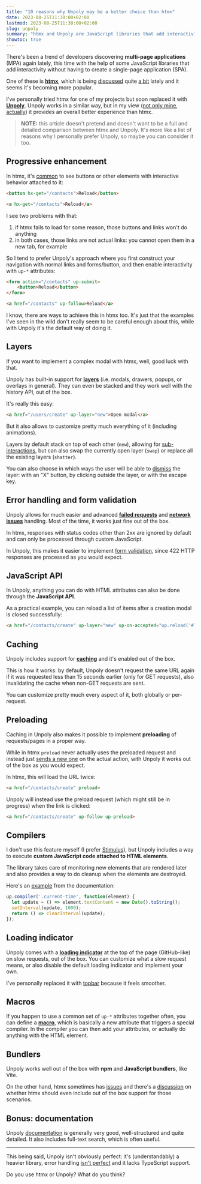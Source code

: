 ```yaml
---
title: "10 reasons why Unpoly may be a better choice than htmx"
date: 2023-08-25T11:30:00+02:00
lastmod: 2023-08-25T11:30:00+02:00
slug: unpoly
summary: "htmx and Unpoly are JavaScript libraries that add interactivity to multi-page applications (MPA). Here's why Unpoly might be better choice."
showtoc: true
---
```


There's been a trend of developers discovering **multi-page applications** (MPA) again lately, this time with the help of some JavaScript libraries that add interactivity without having to create a single-page application (SPA).

One of these is [**htmx**](https://htmx.org/), which is being [discussed](https://hn.algolia.com/?q=htmx) quite [a bit](https://www.youtube.com/results?search_query=htmx) lately and it seems it's becoming more popular.

I've personally tried htmx for one of my projects but soon replaced it with [**Unpoly**](https://unpoly.com/). Unpoly works in a similar way, but in my view ([not only mine, actually](https://news.ycombinator.com/item?id=36078709#36086102)) it provides an overall better experience than htmx.

>**NOTE:** this article doesn't pretend and doesn't want to be a full and detailed comparison between htmx and Unpoly. It's more like a list of reasons why I personally prefer Unpoly, so maybe you can consider it too.

## Progressive enhancement

In htmx, it's [common](https://htmx.org/examples/) to see buttons or other elements with interactive behavior attached to it:

```html
<button hx-get="/contacts">Reload</button>
```

```html
<a hx-get="/contacts">Reload</a>
```

I see two problems with that:

1) if htmx fails to load for some reason, those buttons and links won't do anything
2) in both cases, those links are not actual links: you cannot open them in a new tab, for example

So I tend to prefer Unpoly's approach where you first construct your navigation with normal links and forms/button, and then enable interactivity with `up-*` attributes:

```html
<form action="/contacts" up-submit>
    <button>Reload</button>
</form>
```
```html
<a href="/contacts" up-follow>Reload</a>
```

I know, there are ways to achieve this in htmx too. It's just that the examples I've seen in the wild don't really seem to be careful enough about this, while with Unpoly it's the default way of doing it.

## Layers

If you want to implement a complex modal with htmx, well, good luck with that.

Unpoly has built-in support for [**layers**](https://unpoly.com/up.layer) (i.e. modals, drawers, popups, or overlays in general). They can even be stacked and they work well with the history API, out of the box.

It's really this easy:

```html
<a href="/users/create" up-layer="new">Open modal</a>
```

But it also allows to customize pretty much everything of it (including animations).

Layers by default stack on top of each other (`new`), allowing for [sub-interactions](https://unpoly.com/subinteractions), but can also swap the currently open layer (`swap`) or replace all the existing layers (`shatter`).

You can also choose in which ways the user will be able to [dismiss](https://unpoly.com/closing-overlays#customizing-dismiss-controls) the layer: with an "X" button, by clicking outside the layer, or with the escape key.

## Error handling and form validation

Unpoly allows for much easier and advanced [**failed requests**](https://unpoly.com/failed-responses) and [**network issues**](https://unpoly.com/network-issues) handling. Most of the time, it works just fine out of the box.

In htmx, responses with status codes other than 2xx are ignored by default and can only be processed through custom JavaScript.

In Unpoly, this makes it easier to implement [form validation](https://unpoly.com/validation#signaling-a-failed-submission), since 422 HTTP responses are processed as you would expect.

## JavaScript API

In Unpoly, anything you can do with HTML attributes can also be done through the **JavaScript API**.

As a practical example, you can reload a list of items after a creation modal is closed successfully:

```html
<a href="/contacts/create" up-layer="new" up-on-accepted="up.reload('#list')">
```

## Caching

Unpoly includes support for [**caching**](https://unpoly.com/caching) and it's enabled out of the box.

This is how it works: by default, Unpoly doesn't request the same URL again if it was requested less than 15 seconds earlier (only for GET requests), also invalidating the cache when non-GET requests are sent.

You can customize pretty much every aspect of it, both globally or per-request.

## Preloading

Caching in Unpoly also makes it possible to implement **preloading** of requests/pages in a proper way.

While in htmx `preload` never actually uses the preloaded request and instead just [sends a new one](https://github.com/bigskysoftware/htmx/issues/689) on the actual action, with Unpoly it works out of the box as you would expect.

In htmx, this will load the URL twice:

```html
<a href="/contacts/create" preload>
```

Unpoly will instead use the preload request (which might still be in progress) when the link is clicked:

```html
<a href="/contacts/create" up-follow up-preload>
```

## Compilers

I don't use this feature myself (I prefer [Stimulus](https://stimulus.hotwired.dev/)), but Unpoly includes a way to execute **custom JavaScript code attached to HTML elements**.

The library takes care of monitoring new elements that are rendered later and also provides a way to do cleanup when the elements are destroyed.

Here's an [example](https://unpoly.com/up.compiler) from the documentation:

```js
up.compiler('.current-time', function(element) {
  let update = () => element.textContent = new Date().toString();
  setInterval(update, 1000);
  return () => clearInterval(update);
});
```

## Loading indicator

Unpoly comes with a [**loading indicator**](https://unpoly.com/loading-indicators) at the top of the page (GitHub-like) on slow requests, out of the box. You can customize what a slow request means, or also disable the default loading indicator and implement your own.

I've personally replaced it with [topbar](https://buunguyen.github.io/topbar/) because it feels smoother.

## Macros

If you happen to use a common set of `up-*` attributes together often, you can define a [**macro**](https://unpoly.com/up.macro), which is basically a new attribute that triggers a special compiler. In the compiler you can then add your attributes, or actually do anything with the HTML element.

## Bundlers

Unpoly works well out of the box with **npm** and **JavaScript bundlers**, like Vite.

On the other hand, htmx sometimes has [issues](https://github.com/bigskysoftware/htmx/issues/1469) and there's a [discussion](https://github.com/bigskysoftware/htmx/issues/1690) on whether htmx should even include out of the box support for those scenarios.

## Bonus: documentation

Unpoly [documentation](https://unpoly.com/) is generally very good, well-structured and quite detailed. It also includes full-text search, which is often useful.

---

This being said, Unpoly isn't obviously perfect: it's (understandably) a heavier library, error handling [isn't perfect](https://github.com/unpoly/unpoly/discussions/519) and it lacks TypeScript support.

Do you use htmx or Unpoly? What do you think?

